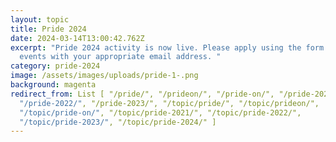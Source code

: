 ```yaml
---
layout: topic
title: Pride 2024
date: 2024-03-14T13:00:42.762Z
excerpt: "Pride 2024 activity is now live. Please apply using the form in the
  events with your appropriate email address. "
category: pride-2024
image: /assets/images/uploads/pride-1-.png
background: magenta
redirect_from: List [ "/pride/", "/prideon/", "/pride-on/", "/pride-2021/",
  "/pride-2022/", "/pride-2023/", "/topic/pride/", "/topic/prideon/",
  "/topic/pride-on/", "/topic/pride-2021/", "/topic/pride-2022/",
  "/topic/pride-2023/", "/topic/pride-2024/" ]
---
```


